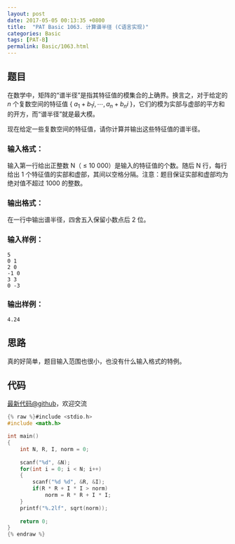 ```yaml
---
layout: post
date: 2017-05-05 00:13:35 +0800
title:  "PAT Basic 1063. 计算谱半径 (C语言实现)"
categories: Basic
tags: [PAT-B]
permalink: Basic/1063.html
---
```


## 题目

在数学中，矩阵的“谱半径”是指其特征值的模集合的上确界。换言之，对于给定的 $n$ 个复数空间的特征值 { $a_1+b_1i, \cdots ,
a_n+b_ni$ }，它们的模为实部与虚部的平方和的开方，而“谱半径”就是最大模。

现在给定一些复数空间的特征值，请你计算并输出这些特征值的谱半径。

### 输入格式：

输入第一行给出正整数 N（ $\le$ 10 000）是输入的特征值的个数。随后 N 行，每行给出 1
个特征值的实部和虚部，其间以空格分隔。注意：题目保证实部和虚部均为绝对值不超过 1000 的整数。

### 输出格式：

在一行中输出谱半径，四舍五入保留小数点后 2 位。

### 输入样例：

    
    
    5
    0 1
    2 0
    -1 0
    3 3
    0 -3
    

### 输出样例：

    
    
    4.24
    



## 思路

真的好简单，题目输入范围也很小，也没有什么输入格式的特例。

## 代码

[最新代码@github](https://github.com/OliverLew/PAT/blob/master/PATBasic/1063.c)，欢迎交流
```c
{% raw %}#include <stdio.h>
#include <math.h>

int main()
{
    int N, R, I, norm = 0;
    
    scanf("%d", &N);
    for(int i = 0; i < N; i++)
    {
        scanf("%d %d", &R, &I);
        if(R * R + I * I > norm)
            norm = R * R + I * I;
    }
    printf("%.2lf", sqrt(norm));
    
    return 0;
}
{% endraw %}
```